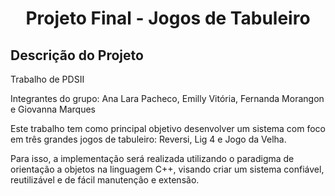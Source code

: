 <h1 align="center"> Projeto Final - Jogos de Tabuleiro </h1>

## Descrição do Projeto
Trabalho de PDSII

Integrantes do grupo: Ana Lara Pacheco, Emilly Vitória, Fernanda Morangon e Giovanna Marques

Este trabalho tem como principal objetivo desenvolver um sistema com foco em três grandes jogos de tabuleiro: Reversi, Lig 4 e Jogo da Velha.

Para isso, a implementação será realizada utilizando o paradigma de orientação a objetos na linguagem C++, visando criar um sistema confiável, reutilizável e de fácil manutenção e extensão.